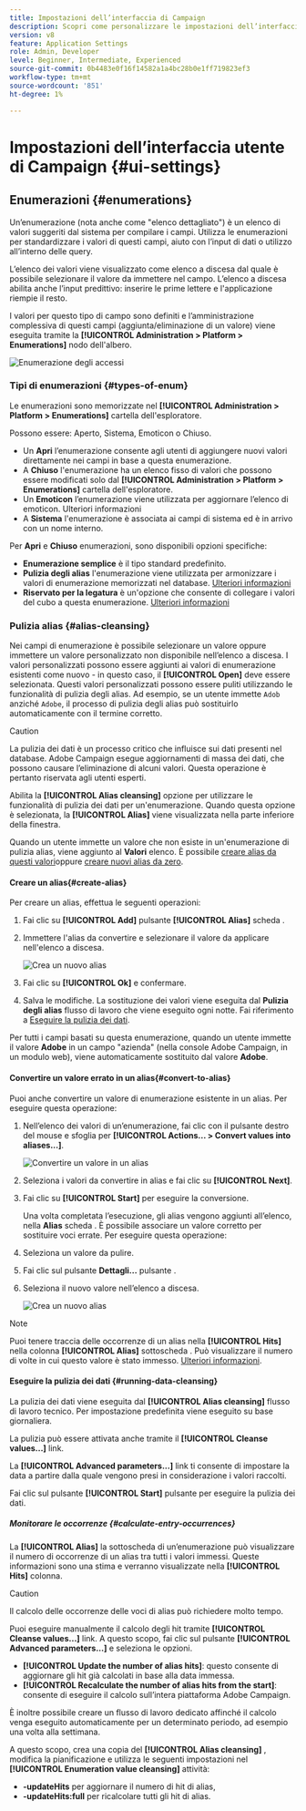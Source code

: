 ```yaml
---
title: Impostazioni dell’interfaccia di Campaign
description: Scopri come personalizzare le impostazioni dell’interfaccia di Campaign
version: v8
feature: Application Settings
role: Admin, Developer
level: Beginner, Intermediate, Experienced
source-git-commit: 0b4483e0f16f14582a1a4bc28b0e1ff719823ef3
workflow-type: tm+mt
source-wordcount: '851'
ht-degree: 1%

---
```


# Impostazioni dell’interfaccia utente di Campaign {#ui-settings}

## Enumerazioni {#enumerations}

Un’enumerazione (nota anche come &quot;elenco dettagliato&quot;) è un elenco di valori suggeriti dal sistema per compilare i campi. Utilizza le enumerazioni per standardizzare i valori di questi campi, aiuto con l’input di dati o utilizzo all’interno delle query.

L’elenco dei valori viene visualizzato come elenco a discesa dal quale è possibile selezionare il valore da immettere nel campo. L’elenco a discesa abilita anche l’input predittivo: inserire le prime lettere e l&#39;applicazione riempie il resto.

I valori per questo tipo di campo sono definiti e l’amministrazione complessiva di questi campi (aggiunta/eliminazione di un valore) viene eseguita tramite la **[!UICONTROL Administration > Platform > Enumerations]** nodo dell&#39;albero.

![Enumerazione degli accessi](assets/enumerations-menu.png)

### Tipi di enumerazioni {#types-of-enum}

Le enumerazioni sono memorizzate nel **[!UICONTROL Administration > Platform > Enumerations]** cartella dell&#39;esploratore.

Possono essere: Aperto, Sistema, Emoticon o Chiuso.

* Un **Apri** l’enumerazione consente agli utenti di aggiungere nuovi valori direttamente nei campi in base a questa enumerazione.
* A **Chiuso** l&#39;enumerazione ha un elenco fisso di valori che possono essere modificati solo dal **[!UICONTROL Administration > Platform > Enumerations]** cartella dell&#39;esploratore.
* Un **Emoticon** l’enumerazione viene utilizzata per aggiornare l’elenco di emoticon. Ulteriori informazioni
* A **Sistema** l&#39;enumerazione è associata ai campi di sistema ed è in arrivo con un nome interno.

Per **Apri** e **Chiuso** enumerazioni, sono disponibili opzioni specifiche:

* **Enumerazione semplice** è il tipo standard predefinito.
* **Pulizia degli alias** l&#39;enumerazione viene utilizzata per armonizzare i valori di enumerazione memorizzati nel database. [Ulteriori informazioni](#alias-cleansing)
* **Riservato per la legatura** è un&#39;opzione che consente di collegare i valori del cubo a questa enumerazione. [Ulteriori informazioni](../reporting/gs-cubes.md)


### Pulizia alias {#alias-cleansing}

Nei campi di enumerazione è possibile selezionare un valore oppure immettere un valore personalizzato non disponibile nell’elenco a discesa. I valori personalizzati possono essere aggiunti ai valori di enumerazione esistenti come nuovo - in questo caso, il **[!UICONTROL Open]** deve essere selezionata. Questi valori personalizzati possono essere puliti utilizzando le funzionalità di pulizia degli alias. Ad esempio, se un utente immette `Adob` anziché `Adobe`, il processo di pulizia degli alias può sostituirlo automaticamente con il termine corretto.

>[!CAUTION]
>
>La pulizia dei dati è un processo critico che influisce sui dati presenti nel database. Adobe Campaign esegue aggiornamenti di massa dei dati, che possono causare l’eliminazione di alcuni valori. Questa operazione è pertanto riservata agli utenti esperti.

Abilita la **[!UICONTROL Alias cleansing]** opzione per utilizzare le funzionalità di pulizia dei dati per un&#39;enumerazione. Quando questa opzione è selezionata, la **[!UICONTROL Alias]** viene visualizzata nella parte inferiore della finestra.

Quando un utente immette un valore che non esiste in un&#39;enumerazione di pulizia alias, viene aggiunto al **Valori** elenco. È possibile [creare alias da questi valori](#convert-to-alias)oppure [creare nuovi alias da zero](#create-alias).

#### Creare un alias{#create-alias}

Per creare un alias, effettua le seguenti operazioni:

1. Fai clic su **[!UICONTROL Add]** pulsante **[!UICONTROL Alias]** scheda .
1. Immettere l&#39;alias da convertire e selezionare il valore da applicare nell&#39;elenco a discesa.

   ![Crea un nuovo alias](assets/new-alias.png)

1. Fai clic su **[!UICONTROL Ok]** e confermare.

1. Salva le modifiche. La sostituzione dei valori viene eseguita dal **Pulizia degli alias** flusso di lavoro che viene eseguito ogni notte. Fai riferimento a [Eseguire la pulizia dei dati](#running-data-cleansing).

Per tutti i campi basati su questa enumerazione, quando un utente immette il valore **Adobe** in un campo &quot;azienda&quot; (nella console Adobe Campaign, in un modulo web), viene automaticamente sostituito dal valore **Adobe**.

#### Convertire un valore errato in un alias{#convert-to-alias}

Puoi anche convertire un valore di enumerazione esistente in un alias. Per eseguire questa operazione:

1. Nell’elenco dei valori di un’enumerazione, fai clic con il pulsante destro del mouse e sfoglia per **[!UICONTROL Actions... > Convert values into aliases...]**.

   ![Convertire un valore in un alias](assets/convert-into-aliases.png)

1. Seleziona i valori da convertire in alias e fai clic su **[!UICONTROL Next]**.
1. Fai clic su **[!UICONTROL Start]** per eseguire la conversione.

   Una volta completata l’esecuzione, gli alias vengono aggiunti all’elenco, nella **Alias** scheda . È possibile associare un valore corretto per sostituire voci errate. Per eseguire questa operazione:

1. Seleziona un valore da pulire.
1. Fai clic sul pulsante **Dettagli...** pulsante .
1. Seleziona il nuovo valore nell’elenco a discesa.

   ![Crea un nuovo alias](assets/define-new-alias.png)


>[!NOTE]
>
>Puoi tenere traccia delle occorrenze di un alias nella **[!UICONTROL Hits]** nella colonna **[!UICONTROL Alias]** sottoscheda . Può visualizzare il numero di volte in cui questo valore è stato immesso.  [Ulteriori informazioni](#calculate-entry-occurrences).

#### Eseguire la pulizia dei dati {#running-data-cleansing}

La pulizia dei dati viene eseguita dal **[!UICONTROL Alias cleansing]** flusso di lavoro tecnico. Per impostazione predefinita viene eseguito su base giornaliera.

La pulizia può essere attivata anche tramite il **[!UICONTROL Cleanse values...]** link.

La **[!UICONTROL Advanced parameters...]** link ti consente di impostare la data a partire dalla quale vengono presi in considerazione i valori raccolti.

Fai clic sul pulsante **[!UICONTROL Start]** pulsante per eseguire la pulizia dei dati.

##### Monitorare le occorrenze {#calculate-entry-occurrences}

La **[!UICONTROL Alias]** la sottoscheda di un’enumerazione può visualizzare il numero di occorrenze di un alias tra tutti i valori immessi. Queste informazioni sono una stima e verranno visualizzate nella **[!UICONTROL Hits]** colonna.

>[!CAUTION]
>
>Il calcolo delle occorrenze delle voci di alias può richiedere molto tempo.

Puoi eseguire manualmente il calcolo degli hit tramite **[!UICONTROL Cleanse values...]** link. A questo scopo, fai clic sul pulsante **[!UICONTROL Advanced parameters...]** e seleziona le opzioni.

* **[!UICONTROL Update the number of alias hits]**: questo consente di aggiornare gli hit già calcolati in base alla data immessa.
* **[!UICONTROL Recalculate the number of alias hits from the start]**: consente di eseguire il calcolo sull’intera piattaforma Adobe Campaign.

È inoltre possibile creare un flusso di lavoro dedicato affinché il calcolo venga eseguito automaticamente per un determinato periodo, ad esempio una volta alla settimana.

A questo scopo, crea una copia del **[!UICONTROL Alias cleansing]** , modifica la pianificazione e utilizza le seguenti impostazioni nel **[!UICONTROL Enumeration value cleansing]** attività:

* **-updateHits** per aggiornare il numero di hit di alias,
* **-updateHits:full** per ricalcolare tutti gli hit di alias.
